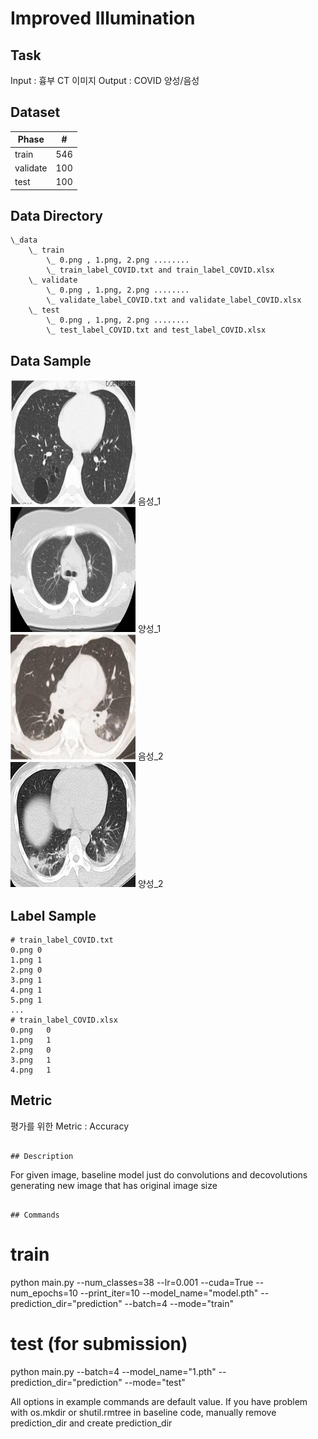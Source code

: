 # Improved Illumination

## Task
Input : 흉부 CT 이미지
Output : COVID 양성/음성

## Dataset
| Phase | # |
| - | - |
| train | 546 |
| validate | 100 |
| test | 100 |


## Data Directory
```
\_data
    \_ train
        \_ 0.png , 1.png, 2.png ........
        \_ train_label_COVID.txt and train_label_COVID.xlsx
    \_ validate
        \_ 0.png , 1.png, 2.png ........
        \_ validate_label_COVID.txt and validate_label_COVID.xlsx
    \_ test
        \_ 0.png , 1.png, 2.png ........
        \_ test_label_COVID.txt and test_label_COVID.xlsx        

```

## Data Sample
<img width=200 src="sample_image/Negative_1.png"/> 음성_1                                  
<img width=200 src="sample_image/Positive_1.png"/> 양성_1     
<img width=200 src="sample_image/Negative_2.png"/> 음성_2                                  
<img width=200 src="sample_image/Positive_2.png"/> 양성_2     


## Label Sample
```
# train_label_COVID.txt
0.png 0
1.png 1
2.png 0
3.png 1
4.png 1
5.png 1
...
# train_label_COVID.xlsx
0.png	0
1.png	1
2.png	0
3.png	1
4.png	1

```
## Metric
평가를 위한 Metric : Accuracy

```

## Description
```
For given image, baseline model just do convolutions and decovolutions generating new image that has original image size
```

## Commands
```
# train
python main.py --num_classes=38 --lr=0.001 --cuda=True --num_epochs=10 --print_iter=10 --model_name="model.pth" --prediction_dir="prediction" --batch=4 --mode="train"

# test (for submission)
python main.py --batch=4 --model_name="1.pth" --prediction_dir="prediction" --mode="test" 


All options in example commands are default value.
If you have problem with os.mkdir or shutil.rmtree in baseline code, manually remove prediction_dir and create prediction_dir
```
